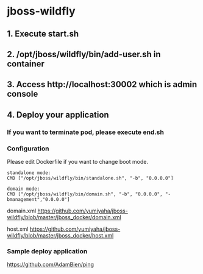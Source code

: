 # jboss-wildfly

## 1. Execute start.sh


## 2. /opt/jboss/wildfly/bin/add-user.sh in container


## 3. Access http://localhost:30002 which is admin console


## 4. Deploy your application


### If you want to terminate pod, please execute end.sh

### Configuration
Please edit Dockerfile if you want to change boot mode.

    standalone mode:
    CMD ["/opt/jboss/wildfly/bin/standalone.sh", "-b", "0.0.0.0"]

    domain mode:
    CMD ["/opt/jboss/wildfly/bin/domain.sh", "-b", "0.0.0.0", "-bmanagement","0.0.0.0"]

domain.xml
https://github.com/yumiyaha/jboss-wildfly/blob/master/jboss_docker/domain.xml

host.xml
https://github.com/yumiyaha/jboss-wildfly/blob/master/jboss_docker/host.xml

### Sample deploy application
https://github.com/AdamBien/ping
